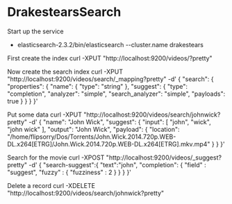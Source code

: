 # DrakestearsSearch

Start up the service
* elasticsearch-2.3.2/bin/elasticsearch --cluster.name drakestears

First create the index 
  curl -XPUT "http://localhost:9200/videos/?pretty"

Now create the search index
  curl -XPUT "http://localhost:9200/videos/search/_mapping?pretty" -d'
  {
     "search": {
        "properties": {
           "name": {
              "type": "string"
           },
           "suggest": {
              "type": "completion",
              "analyzer": "simple",
              "search_analyzer": "simple",
              "payloads": true
           }
        }
     }
  }'

Put some data
  curl -XPUT "http://localhost:9200/videos/search/johnwick?pretty" -d'
  {
     "name": "John Wick",
     "suggest": {
        "input": [
           "john",
           "wick",
           "john wick"
        ],
        "output": "John Wick",
        "payload": {
          "location": "/home/flipsorry/Dos/Torrents/John.Wick.2014.720p.WEB-DL.x264[ETRG]/John.Wick.2014.720p.WEB-DL.x264[ETRG].mkv.mp4"
        }
     }
  }'

Search for the movie
  curl -XPOST "http://localhost:9200/videos/_suggest?pretty" -d'
  {
      "search-suggest":{
          "text":"john",
          "completion": {
              "field" : "suggest",
              "fuzzy" : {
                  "fuzziness" : 2
              }
          }
      }
  }'

Delete a record
   curl -XDELETE "http://localhost:9200/videos/search/johnwick?pretty"
